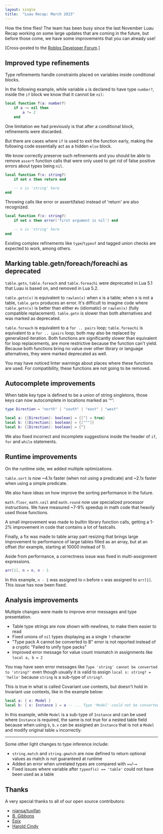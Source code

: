 ```yaml
---
layout: single
title:  "Luau Recap: March 2023"
---
```


How the time flies! The team has been busy since the last November Luau Recap working on some large updates that are coming in the future, but before those come, we have some improvements that you can already use!

[Cross-posted to the [Roblox Developer Forum](https://devforum.roblox.com/t/luau-recap-march-2023/).]

## Improved type refinements

Type refinements handle constraints placed on variables inside conditional blocks.

In the following example, while variable `a` is declared to have type `number?`, inside the `if` block we know that it cannot be `nil`:

```lua
local function f(a: number?)
    if a ~= nil then
        a *= 2
    end
```

One limitation we had previously is that after a conditional block, refinements were discarded.

But there are cases where `if` is used to exit the function early, making the following code essentially act as a hidden `else` block.

We know correctly preserve such refinements and you should be able to remove `assert` function calls that were only used to get rid of false positive errors about types being `nil`.

```lua
local function f(x: string?)
    if not x then return end

    -- x is 'string' here
end
```

Throwing calls like error or assert(false) instead of 'return' are also recognized.

```lua
local function f(x: string?)
    if not x then error('first argument is nil') end

    -- x is 'string' here
end
```

Existing complex refinements like `type`/`typeof` and tagged union checks are expected to work, among others.

## Marking table.getn/foreach/foreachi as deprecated

`table.getn`, `table.foreach` and `table.foreachi` were deprecated in Lua 5.1 that Luau is based on, and removed in Lua 5.2.

`table.getn(x)` is equivalent to `rawlen(x)` when x is a table; when x is not a table, `table.getn` produces an error. It's difficult to imagine code where `table.getn(x)` is better than either `#x` (idiomatic) or `rawlen(x)` (fully compatible replacement). `table.getn` is slower than both alternatives and was marked as deprecated.

`table.foreach` is equivalent to a `for .. pairs` loop; `table.foreachi` is equivalent to a `for .. ipairs` loop; both may also be replaced by generalized iteration. Both functions are significantly slower than equivalent for loop replacements, are more restrictive because the function can't yield. Because both functions bring no value over other library or language alternatives, they were marked deprecated as well.

You may have noticed linter warnings about places where these functions are used. For compatibility, these functions are not going to be removed.

## Autocomplete improvements

When table key type is defined to be a union of string singletons, those keys can now autocomplete in locations marked as '^':

```lua
type Direction = "north" | "south" | "east" | "west"

local a: {[Direction]: boolean} = {[^] = true}
local b: {[Direction]: boolean} = {["^"]}
local b: {[Direction]: boolean} = {^}
```

We also fixed incorrect and incomplete suggestions inside the header of `if`, `for` and `while` statements.

## Runtime improvements

On the runtime side, we added multiple optimizations.

`table.sort` is now ~4.1x faster (when not using a predicate) and ~2.1x faster when using a simple predicate.

We also have ideas on how improve the sorting performance in the future.

`math.floor`, `math.ceil` and `math.round` now use specialized processor instructions. We have measured ~7-9% speedup in math code that heavily used those functions.

A small improvement was made to builtin library function calls, getting a 1-2% improvement in code that contains a lot of fastcalls.

Finally, a fix was made to table array part resizing that brings large improvement to performance of large tables filled as an array, but at an offset (for example, starting at 10000 instead of 1).

Aside from performance, a correctness issue was fixed in multi-assignment expressions.

```lua
arr[1], n = n, n - 1
```

In this example, `n - 1` was assigned to `n` before `n` was assigned to `arr[1]`. This issue has now been fixed.

## Analysis improvements

Multiple changes were made to improve error messages and type presentation.

* Table type strings are now shown with newlines, to make them easier to read
* Fixed unions of `nil` types displaying as a single `?` character
* "Type pack A cannot be converted to B" error is not reported instead of a cryptic "Failed to unify type packs"
* Improved error message for value count mismatch in assignments like `local a, b = 2`

You may have seen error messages like `Type 'string' cannot be converted to 'string?'` even though usually it is valid to assign `local s: string? = 'hello'` because `string` is a sub-type of `string?`.

This is true in what is called Covariant use contexts, but doesn't hold in Invariant use contexts, like in the example below:

```lua
local a: { x: Model }
local b: { x: Instance } = a -- ... Type 'Model' could not be converted into 'Instance' in an invariant context
```

In this example, while `Model` is a sub-type of `Instance` and can be used where `Instance` is required, the same is not true for a nested table field because when using `b`, `b.x` can be assigned an `Instance` that is not a `Model` and modify original table `a` incorrectly.

---

Some other light changes to type inference include:

* `string.match` and `string.gmatch` are now defined to return optional values as match is not guaranteed at runtime
* Added an error when unrelated types are compared with `==`/`~=`
* Fixed issues where variable after `typeof(x) == 'table'` could not have been used as a table

## Thanks

A very special thanks to all of our open source contributors:

* [niansa/tuxifan](https://github.com/niansa)
* [B. Gibbons](https://github.com/bmg817)
* [Epix](https://github.com/EpixScripts)
* [Harold Cindy](https://github.com/HaroldCindy)
